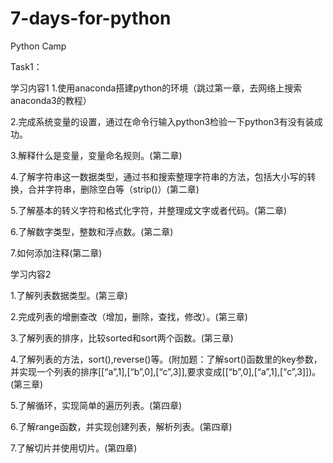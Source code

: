 # 7-days-for-python
Python Camp

Task1：

学习内容1
1.使用anaconda搭建python的环境（跳过第一章，去网络上搜索anaconda3的教程）

2.完成系统变量的设置，通过在命令行输入python3检验一下python3有没有装成功。

3.解释什么是变量，变量命名规则。(第二章)

4.了解字符串这一数据类型，通过书和搜索整理字符串的方法，包括大小写的转换，合并字符串，删除空白等（strip()）(第二章)

5.了解基本的转义字符和格式化字符，并整理成文字或者代码。(第二章)

6.了解数字类型，整数和浮点数。(第二章)

7.如何添加注释(第二章)

学习内容2

1.了解列表数据类型。(第三章)

2.完成列表的增删查改（增加，删除，查找，修改）。(第三章)

3.了解列表的排序，比较sorted和sort两个函数。(第三章)

4.了解列表的方法，sort(),reverse()等。(附加题：了解sort()函数里的key参数，并实现一个列表的排序[[“a”,1],[“b”,0],[“c”,3]],要求变成[[“b”,0],[“a”,1],[“c”,3]])。(第三章)

5.了解循环，实现简单的遍历列表。(第四章)

6.了解range函数，并实现创建列表，解析列表。(第四章)

7.了解切片并使用切片。(第四章)
